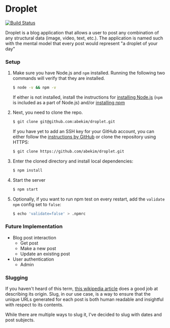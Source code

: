 Droplet
=======

[![Build Status][image]][ci]

Droplet is a blog application that allows a user to post any combination of any structural data (image, video, text, etc.).
The application is named such with the mental model that every post would represent "a droplet of your day"

### Setup

1. Make sure you have Node.js and `npm` installed. Running the following two commands will verify that they are installed.

    ```bash
    $ node -v && npm -v
    ```

    If either is not installed, install the instructions for [installing Node.js](https://nodejs.org/en/download/package-manager/) (`npm` is included as a part of Node.js) and/or [installing npm](http://blog.npmjs.org/post/85484771375/how-to-install-npm)

2. Next, you need to clone the repo.

    ```bash
    $ git clone git@github.com:abekim/droplet.git
    ```

    If you have yet to add an SSH key for your GitHub account, you can either follow the [instructions by GitHub](https://help.github.com/articles/adding-a-new-ssh-key-to-your-github-account/) or clone the repository using HTTPS:

    ```bash
    $ git clone https://github.com/abekim/droplet.git
    ```

3. Enter the cloned directory and install local dependencies:

    ```bash
    $ npm install
    ```

4. Start the server

    ```bash
    $ npm start
    ```

5. Optionally, if you want to run npm test on every restart, add the `validate` `npm` config set to `false`:

    ```bash
    $ echo 'validate=false' > .npmrc
    ```

### Future Implementation

- Blog post interaction
	- Get post
	- Make a new post
	- Update an existing post
- User authentication
    - Admin

### Slugging

If you haven't heard of this term, [this wikipedia article](https://en.wikipedia.org/wiki/Slug_(publishing)) does a good job at describing its origin. Slug, in our use case, is a way to ensure that the unique URLs generated for each post is both human readable and insightful with respect to its contents.

While there are multiple ways to slug it, I've decided to slug with dates and post subjects.


[image]: https://travis-ci.org/abekim/droplet.svg?branch=master "Build status"
[ci]: https://travis-ci.org/abekim/droplet
[mit_license]: https://img.shields.io/github/license/mashape/apistatus.svg "MIT"
